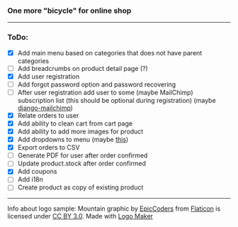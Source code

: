 ### One more "bicycle" for online shop
___
### ToDo:
- [x] Add main menu based on categories that does not have parent categories
- [ ] Add breadcrumbs on product detail page (?)
- [x] Add user registration
- [ ] Add forgot password option and password recovering
- [ ] After user registration add user to some (maybe MailChimp) subscription list (this should be optional during registration) (maybe [django-mailchimp](https://github.com/divio/django-mailchimp))
- [x] Relate orders to user
- [x] Add ability to clean cart from cart page
- [x] Add ability to add more images for product
- [x] Add dropdowns to menu (maybe [this](https://codepen.io/philhoyt/pen/ujHzd)) 
- [x] Export orders to CSV
- [ ] Generate PDF for user after order confirmed
- [ ] Update product.stock after order confirmed
- [x] Add coupons
- [ ] Add i18n
- [ ] Create product as copy of existing product

___
Info about logo sample:
Mountain graphic by <a href="http://www.flaticon.com/authors/epiccoders">EpicCoders</a> from <a href="http://www.flaticon.com/">Flaticon</a> is licensed under <a href="http://creativecommons.org/licenses/by/3.0/" title="Creative Commons BY 3.0">CC BY 3.0</a>. Made with <a href="http://logomakr.com" title="Logo Maker">Logo Maker</a>